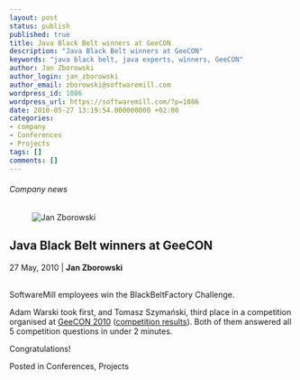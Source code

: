 ```yaml
---
layout: post
status: publish
published: true
title: Java Black Belt winners at GeeCON
description: "Java Black Belt winners at GeeCON"
keywords: "java black belt, java experts, winners, GeeCON"
author: Jan Zborowski
author_login: jan_zborowski
author_email: zborowski@softwaremill.com
wordpress_id: 1086
wordpress_url: https://softwaremill.com/?p=1086
date: 2010-05-27 13:19:54.000000000 +02:00
categories:
- company
- Conferences
- Projects
tags: []
comments: []
---
```


<h6>Company news</h6>
<div class="post-header clearfix">
<figure><div class="image"><img src="https://softwaremill.com/wp-content/uploads/2013/04/zborowski.jpg" alt="Jan Zborowski"></div></figure><div class="title">
<h2 class="font-dark-blue font-normal">Java Black Belt winners at GeeCON</h2>27 May, 2010 | <b>Jan Zborowski</b><br><br>
</div>
</div>
<div class="post-rows"><div class="text">
<p id="Postyarchiwalne-JavaBlackBeltwinnersatGeeCON">SoftwareMill employees win the BlackBeltFactory Challenge.</p>
<p>Adam Warski took first, and Tomasz Szymański, third place in a competition organised at <a href="http://2010.geecon.org/main/home" rel="nofollow">GeeCON 2010</a> (<a href="http://www.blackbeltfactory.com/ui#News/12434144" rel="nofollow">competition results</a>). Both of them answered all 5 competition questions in under 2 minutes. </p>
<p>Congratulations!</p>
</div></div>
<div class="post-footer">Posted in Conferences, Projects</div>
